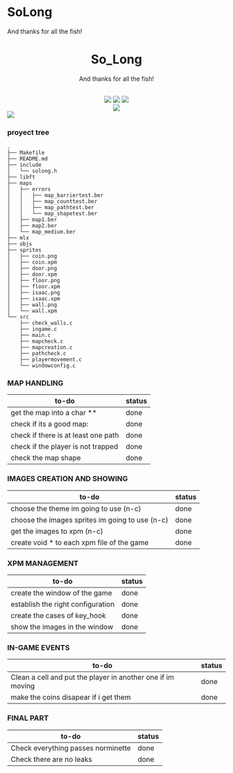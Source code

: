# SoLong
And thanks for all the fish!

<div align="center">
	<h1> So_Long</h1>
	<p>And thanks for all the fish!</p>
    <br />
	<img src="https://img.shields.io/badge/norminette-passing-success"/>
	<a href="https://developer.apple.com/library/archive/documentation/Performance/Conceptual/ManagingMemory/Articles/FindingLeaks.html"><img src="https://img.shields.io/badge/leaks-none-success" /></a>
	<img src="https://img.shields.io/badge/bonus-not∞%2Fincluded-failure"/>
	<br />
	<img src="https://img.shields.io/badge/-100%2F100-important?logo=42&logoColor=fff" />
</div>

<img src="https://img.shields.io/badge/-100%2F100-important?logo=42&logoColor=fff" />

<h3 text-align="center"> proyect tree </h3>

```
.
├── Makefile
├── README.md
├── include
│   └── solong.h
├── libft
├── maps
│   ├── errors
│   │   ├── map_barriertest.ber
│   │   ├── map_counttest.ber
│   │   ├── map_pathtest.ber
│   │   └── map_shapetest.ber
│   ├── map1.ber
│   ├── map2.ber
│   └── map_medium.ber
├── mlx
├── objs
├── sprites
│   ├── coin.png
│   ├── coin.xpm
│   ├── door.png
│   ├── door.xpm
│   ├── floor.png
│   ├── floor.xpm
│   ├── isaac.png
│   ├── isaac.xpm
│   ├── wall.png
│   └── wall.xpm
└── src
    ├── check_walls.c
    ├── ingame.c
    ├── main.c
    ├── mapcheck.c
    ├── mapcreation.c
    ├── pathcheck.c
    ├── playermovement.c
    └── windowconfig.c

```


### MAP HANDLING
|to-do|status|
| --- | --- |
|get the map into a char **| done |
|check if its a good map:| done |
|check if there is at least one path| done |
|check if the player is not trapped| done |
|check the map shape| done |


### IMAGES CREATION AND SHOWING
|to-do|status|
| --- | --- |
|choose the theme im going to use (n-c)| done |
|choose the images sprites im going to use (n-c)| done |
|get the images to xpm (n-c)| done |
|create void * to each xpm file of the game| done |

### XPM MANAGEMENT
|to-do|status|
| --- | --- |
|create the window of the game| done |
|establish the right configuration| done |
|create the cases of key_hook| done |
|show the images in the window| done |

### IN-GAME EVENTS
|to-do|status|
| --- | --- |
|Clean a cell and put the player in another one if im moving| done |
|make the coins disapear if i get them| done |

### FINAL PART
|to-do|status|
| --- | --- |
| Check everything passes norminette | done |
| Check there are no leaks | done |